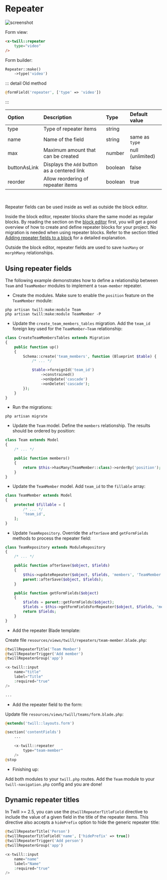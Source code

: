 # Repeater

![screenshot](/assets/repeater.png)

Form view:
```html
<x-twill::repeater
    type="video"
/>
```

Form builder:
```php
Repeater::make()
    ->type('video')
```

::: detail Old method

```php
@formField('repeater', ['type' => 'video'])
```

:::

| Option       | Description                                  | Type    | Default value    |
|:-------------|:---------------------------------------------|:--------|:-----------------|
| type         | Type of repeater items                       | string  |                  |
| name         | Name of the field                            | string  | same as `type`   |
| max          | Maximum amount that can be created           | number  | null (unlimited) |
| buttonAsLink | Displays the `Add` button as a centered link | boolean | false            |
| reorder      | Allow reordering of repeater items           | boolean | true             |

<br/>

Repeater fields can be used inside as well as outside the block editor.

Inside the block editor, repeater blocks share the same model as regular blocks. By reading the section on
the [block editor](/block-editor/) first, you will get a good overview of how to create and define repeater blocks for
your project. No migration is needed when using repeater blocks. Refer to the section
titled [Adding repeater fields to a block](/block-editor/adding-repeater-fields-to-a-block.html) for a detailed
explanation.

Outside the block editor, repeater fields are used to save `hasMany` or `morphMany` relationships.

## Using repeater fields

The following example demonstrates how to define a relationship between `Team` and `TeamMember` modules to implement
a `team-member` repeater.

- Create the modules. Make sure to enable the `position` feature on the `TeamMember` module:

```
php artisan twill:make:module Team
php artisan twill:make:module TeamMember -P
```

- Update the `create_team_members_tables` migration. Add the `team_id` foreign key used for the `TeamMember—Team`
  relationship:

```php
class CreateTeamMembersTables extends Migration
{
    public function up()
    {
        Schema::create('team_members', function (Blueprint $table) {
            /* ... */

            $table->foreignId('team_id')
                ->constrained()
                ->onUpdate('cascade')
                ->onDelete('cascade');
        });
    }
}
```

- Run the migrations:

```
php artisan migrate
```

- Update the `Team` model. Define the `members` relationship. The results should be ordered by position:

```php
class Team extends Model
{
    /* ... */

    public function members()
    {
        return $this->hasMany(TeamMember::class)->orderBy('position');
    }
}
```

- Update the `TeamMember` model. Add `team_id` to the `fillable` array:

```php
class TeamMember extends Model
{
    protected $fillable = [
        /* ... */
        'team_id',
    ];
}
```

- Update `TeamRepository`. Override the `afterSave` and `getFormFields` methods to process the repeater field:

```php
class TeamRepository extends ModuleRepository
{
    /* ... */

    public function afterSave($object, $fields)
    {
        $this->updateRepeater($object, $fields, 'members', 'TeamMember', 'team-member');
        parent::afterSave($object, $fields);
    }

    public function getFormFields($object)
    {
        $fields = parent::getFormFields($object);
        $fields = $this->getFormFieldsForRepeater($object, $fields, 'members', 'TeamMember', 'team-member');
        return $fields;
    }
}
```

- Add the repeater Blade template:

Create file `resources/views/twill/repeaters/team-member.blade.php`:

```php
@twillRepeaterTitle('Team Member')
@twillRepeaterTrigger('Add member')
@twillRepeaterGroup('app')

<x-twill::input
    name="title"
    label="Title"
    :required="true"
/>

...
```

- Add the repeater field to the form:

Update file `resources/views/twill/teams/form.blade.php`:

```php
@extends('twill::layouts.form')

@section('contentFields')
    ...

    <x-twill::repeater
        type="team-member"
    />
@stop
```

- Finishing up:

Add both modules to your `twill.php` routes. Add the `Team` module to your `twill-navigation.php` config and you are
done!

## Dynamic repeater titles

In Twill >= 2.5, you can use the `@twillRepeaterTitleField` directive to include the value of a given field in the title
of the repeater items. This directive also accepts a `hidePrefix` option to hide the generic repeater title:

```php
@twillRepeaterTitle('Person')
@twillRepeaterTitleField('name', ['hidePrefix' => true])
@twillRepeaterTrigger('Add person')
@twillRepeaterGroup('app')

<x-twill::input
    name="name"
    label="Name"
    :required="true"
/>
```
